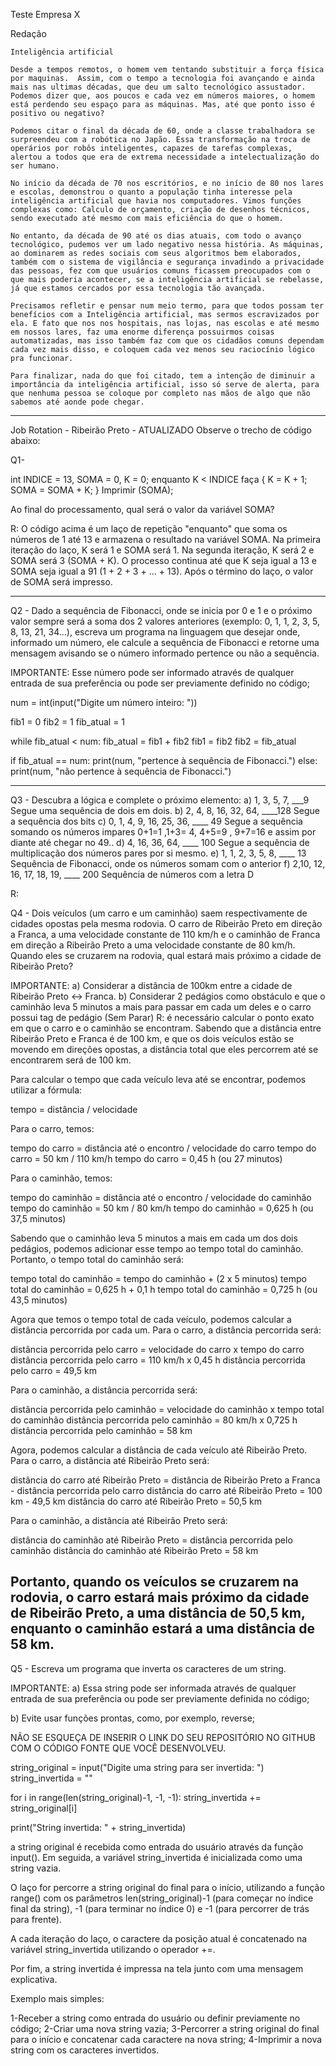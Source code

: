 Teste Empresa X

Redação

	Inteligência artificial

	Desde a tempos remotos, o homem vem tentando substituir a força física por maquinas.  Assim, com o tempo a tecnologia foi avançando e ainda mais nas ultimas décadas, que deu um salto tecnológico assustador. Podemos dizer que, aos poucos e cada vez em números maiores, o homem está perdendo seu espaço para as máquinas. Mas, até que ponto isso é positivo ou negativo? 
	
	Podemos citar o final da década de 60, onde a classe trabalhadora se surpreendeu com a robótica no Japão. Essa transformação na troca de operários por robôs inteligentes, capazes de tarefas complexas, alertou a todos que era de extrema necessidade a intelectualização do ser humano.

	No início da década de 70 nos escritórios, e no início de 80 nos lares e escolas, demonstrou o quanto a população tinha interesse pela inteligência artificial que havia nos computadores. Vimos funções complexas como: Calculo de orçamento, criação de desenhos técnicos, sendo executado até mesmo com mais eficiência do que o homem.

	No entanto, da década de 90 até os dias atuais, com todo o avanço tecnológico, pudemos ver um lado negativo nessa história. As máquinas, ao dominarem as redes sociais com seus algoritmos bem elaborados, também com o sistema de vigilância e segurança invadindo a privacidade das pessoas, fez com que usuários comuns ficassem preocupados com o que mais poderia acontecer, se a inteligência artificial se rebelasse, já que estamos cercados por essa tecnologia tão avançada.

	Precisamos refletir e pensar num meio termo, para que todos possam ter benefícios com a Inteligência artificial, mas sermos escravizados por ela. E fato que nos nos hospitais, nas lojas, nas escolas e até mesmo em nossos lares, faz uma enorme diferença possuirmos coisas automatizadas, mas isso também faz com que os cidadãos comuns dependam cada vez mais disso, e coloquem cada vez menos seu raciocínio lógico pra funcionar.

	Para finalizar, nada do que foi citado, tem a intenção de diminuir a importância da inteligência artificial, isso só serve de alerta, para que nenhuma pessoa se coloque por completo nas mãos de algo que não sabemos até aonde pode chegar.   

----------------------------------------------------------------------------------------------------------------------------------------------------------------------

Job Rotation - Ribeirão Preto - ATUALIZADO Observe o trecho de código abaixo: 

Q1-

int INDICE = 13, SOMA = 0, K = 0; 
enquanto K < INDICE faça { K = K + 1; 
SOMA = SOMA + K; 
} 
Imprimir (SOMA);

Ao final do processamento, qual será o valor da variável SOMA?

R: O código acima é um laço de repetição "enquanto" que soma os números de 1 até 13 e armazena o resultado na variável SOMA. Na primeira iteração do laço, K será 1 e SOMA será 1. Na segunda iteração, K será 2 e SOMA será 3 (SOMA + K). O processo continua até que K seja igual a 13 e SOMA seja igual a 91 (1 + 2 + 3 + ... + 13). Após o término do laço, o valor de SOMA será impresso.

-----------------------------------------------------------------------------------------------------------------------------------------------------------------------
Q2 - Dado a sequência de Fibonacci, onde se inicia por 0 e 1 e o próximo valor sempre será a soma dos 2 valores anteriores (exemplo: 0, 1, 1, 2, 3, 5, 8, 13, 21, 34...), escreva um programa na linguagem que desejar onde, informado um número, ele calcule a sequência de Fibonacci e retorne uma mensagem avisando se o número informado pertence ou não a sequência.

IMPORTANTE: Esse número pode ser informado através de qualquer entrada de sua preferência ou pode ser previamente definido no código;


num = int(input("Digite um número inteiro: "))

fib1 = 0
fib2 = 1
fib_atual = 1

while fib_atual < num:
    fib_atual = fib1 + fib2
    fib1 = fib2
    fib2 = fib_atual

if fib_atual == num:
    print(num, "pertence à sequência de Fibonacci.")
else:
    print(num, "não pertence à sequência de Fibonacci.")

-----------------------------------------------------------------------------------------------------------------------------------------------------------------------
Q3 -  Descubra a lógica e complete o próximo elemento: 
a) 1, 3, 5, 7, ___9   Segue uma sequência de dois em dois.
b) 2, 4, 8, 16, 32, 64, ____128   Segue a sequência dos bits
c) 0, 1, 4, 9, 16, 25, 36, ____  49  Segue a sequência somando os números impares 0+1=1 ,1+3= 4, 4+5=9 , 9+7=16 e assim por diante até chegar no 49..
d) 4, 16, 36, 64, ____  100  Segue a sequência de multiplicação dos números pares por si mesmo.
e) 1, 1, 2, 3, 5, 8, ____ 13    Sequência de Fibonacci, onde os números somam com o anterior
f) 2,10, 12, 16, 17, 18, 19, ____ 200 Sequência de números com a letra D

R: 

Q4 - Dois veículos (um carro e um caminhão) saem respectivamente de cidades opostas pela mesma rodovia. O carro de Ribeirão Preto em direção a Franca, a uma velocidade constante de 110 km/h e o caminhão de Franca em direção a Ribeirão Preto a uma velocidade constante de 80 km/h. Quando eles se cruzarem na rodovia, qual estará mais próximo a cidade de Ribeirão Preto? 

IMPORTANTE: a) Considerar a distância de 100km entre a cidade de Ribeirão Preto <-> Franca. 
b) Considerar 2 pedágios como obstáculo e que o caminhão leva 5 minutos a mais para passar em cada um deles e o carro possui tag de pedágio (Sem Parar)
R: é necessário calcular o ponto exato em que o carro e o caminhão se encontram. Sabendo que a distância entre Ribeirão Preto e Franca é de 100 km, e que os dois veículos estão se movendo em direções opostas, a distância total que eles percorrem até se encontrarem será de 100 km.

Para calcular o tempo que cada veículo leva até se encontrar, podemos utilizar a fórmula:

tempo = distância / velocidade

Para o carro, temos:

tempo do carro = distância até o encontro / velocidade do carro
tempo do carro = 50 km / 110 km/h
tempo do carro = 0,45 h (ou 27 minutos)

Para o caminhão, temos:

tempo do caminhão = distância até o encontro / velocidade do caminhão
tempo do caminhão = 50 km / 80 km/h
tempo do caminhão = 0,625 h (ou 37,5 minutos)

Sabendo que o caminhão leva 5 minutos a mais em cada um dos dois pedágios, podemos adicionar esse tempo ao tempo total do caminhão. Portanto, o tempo total do caminhão será:

tempo total do caminhão = tempo do caminhão + (2 x 5 minutos)
tempo total do caminhão = 0,625 h + 0,1 h
tempo total do caminhão = 0,725 h (ou 43,5 minutos)

Agora que temos o tempo total de cada veículo, podemos calcular a distância percorrida por cada um. Para o carro, a distância percorrida será:

distância percorrida pelo carro = velocidade do carro x tempo do carro
distância percorrida pelo carro = 110 km/h x 0,45 h
distância percorrida pelo carro = 49,5 km

Para o caminhão, a distância percorrida será:

distância percorrida pelo caminhão = velocidade do caminhão x tempo total do caminhão
distância percorrida pelo caminhão = 80 km/h x 0,725 h
distância percorrida pelo caminhão = 58 km

Agora, podemos calcular a distância de cada veículo até Ribeirão Preto. Para o carro, a distância até Ribeirão Preto será:

distância do carro até Ribeirão Preto = distância de Ribeirão Preto a Franca - distância percorrida pelo carro
distância do carro até Ribeirão Preto = 100 km - 49,5 km
distância do carro até Ribeirão Preto = 50,5 km

Para o caminhão, a distância até Ribeirão Preto será:

distância do caminhão até Ribeirão Preto = distância percorrida pelo caminhão
distância do caminhão até Ribeirão Preto = 58 km

Portanto, quando os veículos se cruzarem na rodovia, o carro estará mais próximo da cidade de Ribeirão Preto, a uma distância de 50,5 km, enquanto o caminhão estará a uma distância de 58 km.
-----------------------------------------------------------------------------------------------------------------------------------------------------------------------

Q5 - Escreva um programa que inverta os caracteres de um string. 

IMPORTANTE: a) Essa string pode ser informada através de qualquer entrada de sua preferência ou pode ser previamente definida no código; 

b) Evite usar funções prontas, como, por exemplo, reverse; 

NÃO SE ESQUEÇA DE INSERIR O LINK DO SEU REPOSITÓRIO NO GITHUB COM O CÓDIGO FONTE QUE VOCÊ DESENVOLVEU.

string_original = input("Digite uma string para ser invertida: ")
string_invertida = ""

for i in range(len(string_original)-1, -1, -1):
    string_invertida += string_original[i]

print("String invertida: " + string_invertida)


a string original é recebida como entrada do usuário através da função input(). Em seguida, a variável string_invertida é inicializada como uma string vazia.

O laço for percorre a string original do final para o início, utilizando a função range() com os parâmetros len(string_original)-1 (para começar no índice final da string), -1 (para terminar no índice 0) e -1 (para percorrer de trás para frente).

A cada iteração do laço, o caractere da posição atual é concatenado na variável string_invertida utilizando o operador +=.

Por fim, a string invertida é impressa na tela junto com uma mensagem explicativa.

Exemplo mais simples:

1-Receber a string como entrada do usuário ou definir previamente no código;
2-Criar uma nova string vazia;
3-Percorrer a string original do final para o início e concatenar cada caractere na nova string;
4-Imprimir a nova string com os caracteres invertidos.



